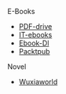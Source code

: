 E-Books
* [PDF-drive](http://www.pdfdrive.net/)
* [IT-ebooks](http://it-ebooks.directory/)
* [Ebook-Dl](http://ebook-dl.com/)
* [Packtpub](https://www.packtpub.com/packt/offers/free-learning)

Novel
* [Wuxiaworld](http://www.wuxiaworld.com)